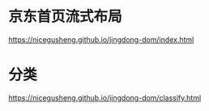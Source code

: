 # 京东首页流式布局
https://nicegusheng.github.io/jingdong-dom/index.html

# 分类
https://nicegusheng.github.io/jingdong-dom/classify.html

